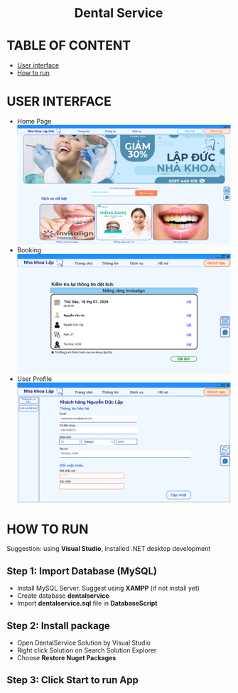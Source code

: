 <!-- Title -->
<h1 align="center"><b>Dental Service</b></h1>

# TABLE OF CONTENT
* [User interface](#user-interface)
* [How to run](#how-to-run)

# USER INTERFACE
* Home Page
![Homepage Image](./Demo/main.png)
* Booking
![Booking Image](./Demo/booking.png)
* User Profile
![Userprofile Image](./Demo/profile.png)

# HOW TO RUN
Suggestion: using **Visual Studio**, installed .NET desktop development
## Step 1: Import Database (MySQL)
* Install MySQL Server. Suggest using **XAMPP** (if not install yet)
* Create database **dentalservice**
* Import **dentalservice.sql** file in **DatabaseScript**

## Step 2: Install package
* Open DentalService Solution by Visual Studio
* Right click Solution on Search Solution Explorer
* Choose **Restore Nuget Packages**

## Step 3: Click Start to run App

